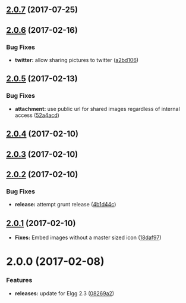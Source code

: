 <a name="2.0.7"></a>
## [2.0.7](https://github.com/arckinteractive/elgg_hybridauth_share/compare/2.0.6...v2.0.7) (2017-07-25)




<a name="2.0.6"></a>
## [2.0.6](https://github.com/arckinteractive/elgg_hybridauth_share/compare/2.0.5...v2.0.6) (2017-02-16)


### Bug Fixes

* **twitter:** allow sharing pictures to twitter ([a2bd106](https://github.com/arckinteractive/elgg_hybridauth_share/commit/a2bd106))



<a name="2.0.5"></a>
## [2.0.5](https://github.com/arckinteractive/elgg_hybridauth_share/compare/2.0.4...v2.0.5) (2017-02-13)


### Bug Fixes

* **attachment:** use public url for shared images regardless of internal access ([52a4acd](https://github.com/arckinteractive/elgg_hybridauth_share/commit/52a4acd))



<a name="2.0.4"></a>
## [2.0.4](https://github.com/arckinteractive/elgg_hybridauth_share/compare/2.0.3...v2.0.4) (2017-02-10)




<a name="2.0.3"></a>
## [2.0.3](https://github.com/arckinteractive/elgg_hybridauth_share/compare/2.0.2...v2.0.3) (2017-02-10)




<a name="2.0.2"></a>
## [2.0.2](https://github.com/arckinteractive/elgg_hybridauth_share/compare/2.0.1...v2.0.2) (2017-02-10)


### Bug Fixes

* **release:** attempt grunt release ([4b1d44c](https://github.com/arckinteractive/elgg_hybridauth_share/commit/4b1d44c))



<a name="2.0.1"></a>
## [2.0.1](https://github.com/arckinteractive/elgg_hybridauth_share/compare/2.0.0...v2.0.1) (2017-02-10)

* **Fixes:** Embed images without a master sized icon ([18daf97](https://github.com/arckinteractive/elgg_hybridauth_share/commit/18daf97e5d3554221678216a37c789e7d17b2b19))


<a name="2.0.0"></a>
# 2.0.0 (2017-02-08)


### Features

* **releases:** update for Elgg 2.3 ([08269a2](https://github.com/arckinteractive/elgg_hybridauth_share/commit/08269a2))



